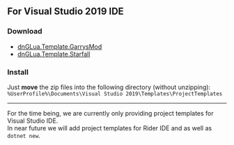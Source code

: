 ## For Visual Studio 2019 IDE
### Download
- [dnGLua.Template.GarrysMod](https://github.com/dnGLua/ProjectTemplates/files/5825218/dnGLua.Template.GarrysMod.zip)
- [dnGLua.Template.Starfall](https://github.com/dnGLua/ProjectTemplates/files/5825219/dnGLua.Template.Starfall.zip)

### Install
Just **move** the zip files into the following directory (without unzipping):  
`%UserProfile%\Documents\Visual Studio 2019\Templates\ProjectTemplates`

----

For the time being, we are currently only providing project templates for Visual Studio IDE.  
In near future we will add project templates for Rider IDE and as well as `dotnet new`.
